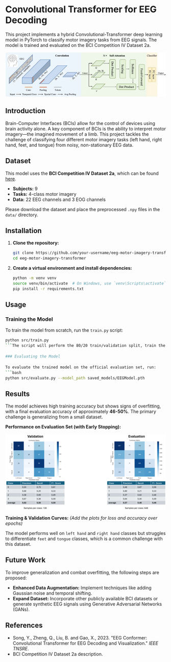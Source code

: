 # Convolutional Transformer for EEG Decoding

This project implements a hybrid Convolutional-Transformer deep learning model in PyTorch to classify motor imagery tasks from EEG signals. The model is trained and evaluated on the BCI Competition IV Dataset 2a.

![Model Architecture Diagram](assets/model_architecture.png)

## Introduction

Brain-Computer Interfaces (BCIs) allow for the control of devices using brain activity alone. A key component of BCIs is the ability to interpret motor imagery—the imagined movement of a limb. This project tackles the challenge of classifying four different motor imagery tasks (left hand, right hand, feet, and tongue) from noisy, non-stationary EEG data.

## Dataset

This model uses the **BCI Competition IV Dataset 2a**, which can be found [here](https://www.bbci.de/competition/iv/#dataset2a).

*   **Subjects:** 9
*   **Tasks:** 4-class motor imagery
*   **Data:** 22 EEG channels and 3 EOG channels

Please download the dataset and place the preprocessed `.npy` files in the `data/` directory.

## Installation

1.  **Clone the repository:**
    ```bash
    git clone https://github.com/your-username/eeg-motor-imagery-transformer.git
    cd eeg-motor-imagery-transformer
    ```

2.  **Create a virtual environment and install dependencies:**
    ```bash
    python -m venv venv
    source venv/bin/activate  # On Windows, use `venv\Scripts\activate`
    pip install -r requirements.txt
    ```

## Usage

### Training the Model

To train the model from scratch, run the `train.py` script:
```bash
python src/train.py
```The script will perform the 80/20 train/validation split, train the model, and save the best-performing weights to the `saved_models/` directory.

### Evaluating the Model

To evaluate the trained model on the official evaluation set, run:
```bash
python src/evaluate.py --model_path saved_models/EEGModel.pth
```

## Results

The model achieves high training accuracy but shows signs of overfitting, with a final evaluation accuracy of approximately **46-50%**. The primary challenge is generalizing from a small dataset.

**Performance on Evaluation Set (with Early Stopping):**

![Evaluation Results](assets/results_plot.png)

**Training & Validation Curves:**
*(Add the plots for loss and accuracy over epochs)*

The model performs well on `left hand` and `right hand` classes but struggles to differentiate `feet` and `tongue` classes, which is a common challenge with this dataset.

## Future Work

To improve generalization and combat overfitting, the following steps are proposed:
*   **Enhanced Data Augmentation:** Implement techniques like adding Gaussian noise and temporal shifting.
*   **Expand Dataset:** Incorporate other publicly available BCI datasets or generate synthetic EEG signals using Generative Adversarial Networks (GANs).

## References
*   Song, Y., Zheng, Q., Liu, B. and Gao, X., 2023. "EEG Conformer: Convolutional Transformer for EEG Decoding and Visualization." *IEEE TNSRE*.
*   BCI Competition IV Dataset 2a description.
